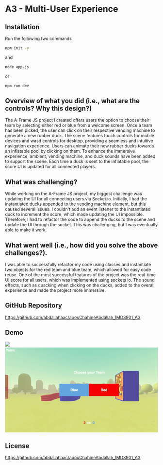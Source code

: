 # A3 - Multi-User Experience


## Installation

Run the following two commands

```bash
npm init -y 
```
and
```bash
node app.js
```
or
```bash
npm run dev
```

## Overview of what you did (i.e., what are the controls? Why this design?)

The A-Frame JS project I created offers users the option to choose their team by selecting either red or blue from a welcome screen. Once a team has been picked, the user can click on their respective vending machine to generate a new rubber duck. The scene features touch controls for mobile devices and wasd controls for desktop, providing a seamless and intuitive navigation experience. Users can animate their new rubber ducks towards an inflatable pool by clicking on them. To enhance the immersive experience, ambient, vending machine, and duck sounds have been added to support the scene. Each time a duck is sent to the inflatable pool, the score UI is updated for all connected players.

## What was challenging?

While working on the A-Frame JS project, my biggest challenge was updating the UI for all connecting users via Socket.io. Initially, I had the instantiated ducks appended to the vending machine element, but this caused several issues. I couldn't add an event listener to the instantiated duck to increment the score, which made updating the UI impossible. Therefore, I had to refactor the code to append the ducks to the scene and update the UI through the socket. This was challenging, but I was eventually able to make it work.

## What went well (i.e., how did you solve the above challenges?).

I was able to successfully refactor my code using classes and instantiate two objects for the red team and blue team, which allowed for easy code reuse. One of the most successful features of the project was the real-time UI score for all users, which was implemented using sockets io. The sound effects, such as quacking when clicking on the ducks, added to the overall experience and made the project more immersive.

## GitHub Repository
https://github.com/abdallahaac/abouChahineAbdallah_IMD3901_A3

## Demo
![](https://github.com/abdallahaac/abouChahineAbdallah_IMD3901_A3/blob/main/public/assets/duck_duck_go_red.gif)
![](https://github.com/abdallahaac/abouChahineAbdallah_IMD3901_A3/blob/main/public/assets/duck_duck_go_blue.gif)




## License

https://github.com/abdallahaac/abouChahineAbdallah_IMD3901_A3

